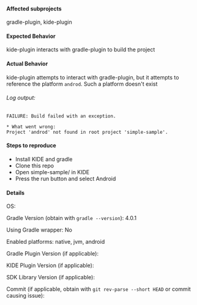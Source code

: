 [ If this is a feature request, remove this template and explain the feature you want to be added ]::
#### Affected subprojects
gradle-plugin, kide-plugin

#### Expected Behavior
kide-plugin interacts with gradle-plugin to build the project

#### Actual Behavior
kide-plugin attempts to interact with gradle-plugin, but it attempts to reference the platform `androd`.
Such a platform doesn't exist

###### Log output: 
```
FAILURE: Build failed with an exception.

* What went wrong:
Project 'androd' not found in root project 'simple-sample'.
```

#### Steps to reproduce
- Install KIDE and gradle
- Clone this repo
- Open simple-sample/ in KIDE
- Press the run button and select Android

#### Details
OS: 

Gradle Version (obtain with `gradle --version`): 4.0.1

Using Gradle wrapper: No

Enabled platforms: native, jvm, android

Gradle Plugin Version (if applicable): 

KIDE Plugin Version (if applicable): 

SDK Library Version (if applicable): 

Commit (if applicable, obtain with `git rev-parse --short HEAD` or commit causing issue): 
